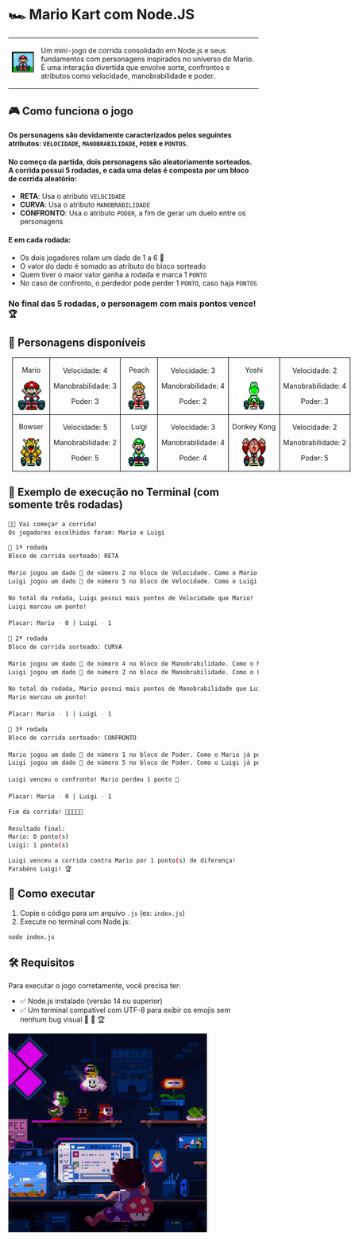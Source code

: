 # 🏎️ Mario Kart com Node.JS

<table>
    <tr>
        <td>
            <img src="./img/header.gif" alt="Header do Mario Kart" margin="auto" width="200px">
        </td>
        <td>
            <p>Um mini-jogo de corrida consolidado em Node.js e seus fundamentos com personagens inspirados no universo do Mario. É uma interação divertida que envolve sorte, confrontos e atributos como velocidade, manobrabilidade e poder.
            </p>
        </td>
    </tr>
</table>


## 🎮 Como funciona o jogo

#### Os personagens são devidamente caracterizados pelos seguintes atributos: `VELOCIDADE`, `MANOBRABILIDADE`, `PODER` e `PONTOS`.

#### No começo da partida, dois personagens são aleatoriamente sorteados. A corrida possui 5 rodadas, e cada uma delas é composta por um bloco de corrida aleatório:
- **RETA**: Usa o atributo `VELOCIDADE`
- **CURVA**: Usa o atributo `MANOBRABILIDADE`
- **CONFRONTO**: Usa o atributo `PODER`, a fim de gerar um duelo entre os personagens

#### E em cada rodada:
- Os dois jogadores rolam um dado de 1 a 6 🎲
- O valor do dado é somado ao atributo do bloco sorteado
- Quem tiver o maior valor ganha a rodada e marca 1 `PONTO`
- No caso de confronto, o perdedor pode perder 1 `PONTO`, caso haja `PONTOS`

### No final das 5 rodadas, o personagem com mais pontos vence! 🏆


## 👾 Personagens disponíveis

<table style="border-collapse: collapse; width: 800px; margin: 0.5rem;">
    <tr>
        <td style="border: 1px solid black; text-align: center;">
            <p>Mario</p>
            <img src="./img/mario.gif" alt="Mario Kart" width="60" height="60">
        </td>
        <td style="border: 1px solid black; text-align: center;">
            <p>Velocidade: 4</p>
            <p>Manobrabilidade: 3</p>
            <p>Poder: 3</p>
        </td>
            <td style="border: 1px solid black; text-align: center;">
            <p>Peach</p>
            <img src="./img/peach.gif" alt="Mario Kart" width="60" height="60">
        </td>
        <td style="border: 1px solid black; text-align: center;">
            <p>Velocidade: 3</p>
            <p>Manobrabilidade: 4</p>
            <p>Poder: 2</p>
        </td>
            <td style="border: 1px solid black; text-align: center;">
            <p>Yoshi</p>
            <img src="./img/yoshi.gif" alt="Mario Kart" width="60" height="60">
        </td>
        <td style="border: 1px solid black; text-align: center;">
            <p>Velocidade: 2</p>
            <p>Manobrabilidade: 4</p>
            <p>Poder: 3</p>
        </td>
    </tr>
    <tr>
        <td style="border: 1px solid black; text-align: center;">
            <p>Bowser</p>
            <img src="./img/bowser.gif" alt="Mario Kart" width="60" height="60">
        </td>
        <td style="border: 1px solid black; text-align: center;">
            <p>Velocidade: 5</p>
            <p>Manobrabilidade: 2</p>
            <p>Poder: 5</p>
        </td>
        <td style="border: 1px solid black; text-align: center;">
            <p>Luigi</p>
            <img src="./img/luigi.gif" alt="Mario Kart" width="60" height="60">
        </td>
        <td style="border: 1px solid black; text-align: center;">
            <p>Velocidade: 3</p>
            <p>Manobrabilidade: 4</p>
            <p>Poder: 4</p>
        </td>
        <td style="border: 1px solid black; text-align: center;">
            <p>Donkey Kong</p>
            <img src="./img/dk.gif" alt="Mario Kart" width="60" height="60">
        </td>
        <td style="border: 1px solid black; text-align: center;">
            <p>Velocidade: 2</p>
            <p>Manobrabilidade: 2</p>
            <p>Poder: 5</p>
        </td>
    </tr>
</table>      

## 📜 Exemplo de execução no Terminal (com somente três rodadas)

```bash
🏁🚨 Vai começar a corrida!
Os jogadores escolhidos foram: Mario e Luigi
```

```bash
🏁 1ª rodada
Bloco de corrida sorteado: RETA

Mario jogou um dado 🎲 de número 2 no bloco de Velocidade. Como o Mario já possui 4 pontos de Velocidade, 2 + 4 = 6
Luigi jogou um dado 🎲 de número 5 no bloco de Velocidade. Como o Luigi já possui 3 pontos de Velocidade, 5 + 3 = 8

No total da rodada, Luigi possui mais pontos de Velocidade que Mario!
Luigi marcou um ponto!

Placar: Mario - 0 | Luigi - 1
```

```bash
🏁 2ª rodada
Bloco de corrida sorteado: CURVA

Mario jogou um dado 🎲 de número 4 no bloco de Manobrabilidade. Como o Mario já possui 3 pontos de Manobrabilidade, 4 + 3 = 7
Luigi jogou um dado 🎲 de número 2 no bloco de Manobrabilidade. Como o Luigi já possui 4 pontos de Manobrabilidade, 2 + 4 = 6

No total da rodada, Mario possui mais pontos de Manobrabilidade que Luigi!
Mario marcou um ponto!

Placar: Mario - 1 | Luigi - 1
```

```bash
🏁 3ª rodada
Bloco de corrida sorteado: CONFRONTO

Mario jogou um dado 🎲 de número 1 no bloco de Poder. Como o Mario já possui 3 pontos de Poder, 1 + 3 = 4
Luigi jogou um dado 🎲 de número 5 no bloco de Poder. Como o Luigi já possui 4 pontos de Poder, 5 + 4 = 9

Luigi venceu o confronto! Mario perdeu 1 ponto 🐢

Placar: Mario - 0 | Luigi - 1
```

```bash
Fim da corrida! 🚨🚨🚨🚨🚨

Resultado final:
Mario: 0 ponto(s)
Luigi: 1 ponto(s)
```

```bash
Luigi venceu a corrida contra Mario por 1 ponto(s) de diferença!
Parabéns Luigi! 🏆
```

## 🚀 Como executar

1. Copie o código para um arquivo `.js` (ex: `index.js`)
2. Execute no terminal com Node.js:

```bash
node index.js
```

## 🛠️ Requisitos

Para executar o jogo corretamente, você precisa ter:

- ✅ Node.js instalado (versão 14 ou superior)
- ✅ Um terminal compatível com UTF-8 para exibir os emojis sem nenhum bug visual 🎲 🏁 🏆

<img src="./img/ending.gif" alt="Header do Mario Kart" margin="0 auto" width="400px">
